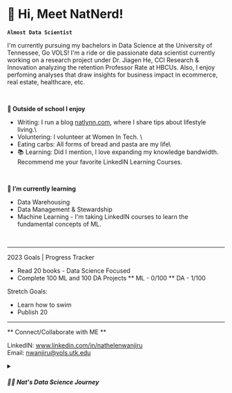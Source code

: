 # 👋 Hi, Meet NatNerd!

**`Almost Data Scientist`**

I'm currently pursuing my bachelors in Data Science at the University of Tennessee, Go VOLS! I'm a ride or die passionate data scientist currently working on a research project under Dr. Jiagen He, CCI Research & Innovation analyzing the retention Professor Rate at HBCUs. Also, I enjoy perfoming analyses that draw insights for business impact in ecommerce, real estate, healthcare, etc. 

<p>&nbsp;</p> 

**👀 Outside of school I enjoy**

- Writing: I run a blog [natlynn.com](https://natlynn.com), where I share tips about lifestyle living.\
- Voluntering: I volunteer at Women In Tech. \
- Eating carbs: All forms of bread and pasta are my life\
- 📚 Learning: Did I mention, I love expanding my knowledge bandwidth. Recommend me your favorite LinkedIN Learning Courses. 
  <p>&nbsp;</p>
  

**🌱 I’m currently learning**
- Data Warehousing
- Data Management & Stewardship 
- Machine Learning - I'm taking LinkedIN courses to learn the fundamental concepts of ML. 

<p>&nbsp;</p>  

-----------------------------------------------------------------------------------------------------------------------------------------------------------

2023 Goals | Progress Tracker
* Read 20 books - Data Science Focused
* Complete 100 ML and 100 DA Projects
  ** ML - 0/100
  ** DA - 1/100

Stretch Goals:
* Learn how to swim
* Publish 20

-----------------------------------------------------------------------------------------------------------------------------------------------------------

** Connect/Collaborate with ME **

LinkedIN: www.linkedin.com/in/nathelenwanjiru \
Email: nwanjiru@vols.utk.edu

<!---
Kamundos is a ✨ special ✨ repository because its `README.md` (this file) appears on your GitHub profile.
You can click the Preview link to take a look at your changes.
--->


<details>
 <summary><h5>👨‍💻 Nat's Data Science Journey</h3></summary>
   I started my coding journey when I made the switch from engineering to data science late in my junior year in college because I couldn't see myself being anything else but as a data nerd (and it's seriuosly the best decision I've ever made). Ever since I've been playing catch up with not only my data science classes but also with my hard skills and I've relied on self learning to understand the data science field and get as much real world project analysis exposure as I could.
 Quick overview of my courses:
  Fall 2022
    * Data 201
    * COSC 111 
  Spring 2023
    * Data 202
    * Data 301
    * GEOG 311 
